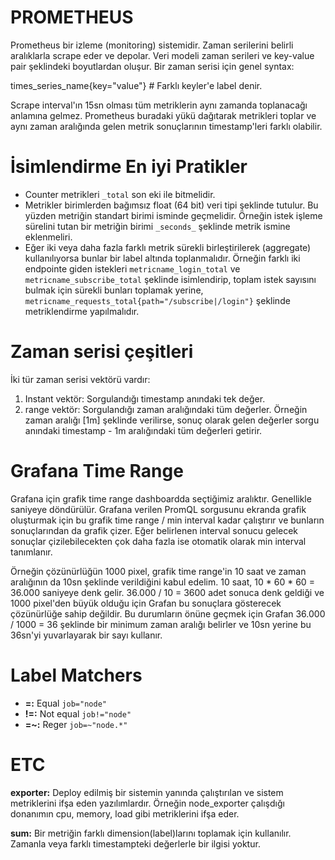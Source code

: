 # PROMETHEUS

Prometheus bir izleme (monitoring) sistemidir. Zaman serilerini belirli aralıklarla scrape eder ve depolar. Veri modeli zaman serileri ve key-value pair şeklindeki boyutlardan oluşur. Bir zaman serisi için genel syntax:

times_series_name{key="value"} # Farklı keyler'e label denir.

Scrape interval'ın 15sn olması tüm metriklerin aynı zamanda toplanacağı anlamına gelmez. Prometheus buradaki yükü dağıtarak metrikleri toplar ve aynı zaman aralığında gelen metrik sonuçlarının timestamp'leri farklı olabilir.

# İsimlendirme En iyi Pratikler

- Counter metrikleri `_total` son eki ile bitmelidir.
- Metrikler birimlerden bağımsız float (64 bit) veri tipi şeklinde tutulur. Bu yüzden metriğin standart birimi isminde geçmelidir. Örneğin istek işleme sürelini tutan bir metriğin birimi `_seconds_` şeklinde metrik ismine eklenmeliri.
- Eğer iki veya daha fazla farklı metrik sürekli birleştirilerek (aggregate) kullanılıyorsa bunlar bir label altında toplanmalıdır. Örneğin farklı iki endpointe giden istekleri `metricname_login_total` ve `metricname_subscribe_total` şeklinde isimlendirip, toplam istek sayısını bulmak için sürekli bunları toplamak yerine, `metricname_requests_total{path="/subscribe|/login"}` şeklinde metriklendirme yapılmalıdır.

# Zaman serisi çeşitleri

İki tür zaman serisi vektörü vardır:

1. Instant vektör: Sorgulandığı timestamp anındaki tek değer.
2. range vektör: Sorgulandığı zaman aralığındaki tüm değerler. Örneğin zaman aralığı [1m] şeklinde verilirse, sonuç olarak gelen değerler sorgu anındaki timestamp - 1m aralığındaki tüm değerleri getirir.

# Grafana Time Range

Grafana için grafik time range dashboardda seçtiğimiz aralıktır. Genellikle saniyeye döndürülür. Grafana verilen PromQL sorgusunu ekranda grafik oluşturmak için bu grafik time range / min interval kadar çalıştırır ve bunların sonuçlarından da grafik çizer. Eğer belirlenen interval sonucu gelecek sonuçlar çizilebilecekten çok daha fazla ise otomatik olarak min interval tanımlanır. 

Örneğin çözünürlüğün 1000 pixel, grafik time range'in 10 saat ve zaman aralığının da 10sn şeklinde verildiğini kabul edelim. 10 saat, 10 * 60 * 60 = 36.000 saniyeye denk gelir. 36.000 / 10 = 3600 adet sonuca denk geldiği ve 1000 pixel'den büyük olduğu için Grafan bu sonuçlara gösterecek çözünürlüğe sahip değildir. Bu durumların önüne geçmek için Grafan 36.000 / 1000 = 36 şeklinde bir minimum zaman aralığı belirler ve 10sn yerine bu 36sn'yi yuvarlayarak bir sayı kullanır.

# Label Matchers

- **=:** Equal `job="node"`
- **!=:** Not equal `job!="node"`
- **=~:** Reger `job=~"node.*"`


# ETC

**exporter:** Deploy edilmiş bir sistemin yanında çalıştırılan ve sistem metriklerini ifşa eden yazılımlardır. Örneğin node_exporter çalışdığı donanımın cpu, memory, load gibi metriklerini ifşa eder. 

**sum:** Bir metriğin farklı dimension(label)larını toplamak için kullanılır. Zamanla veya farklı timestampteki değerlerle bir ilgisi yoktur.
